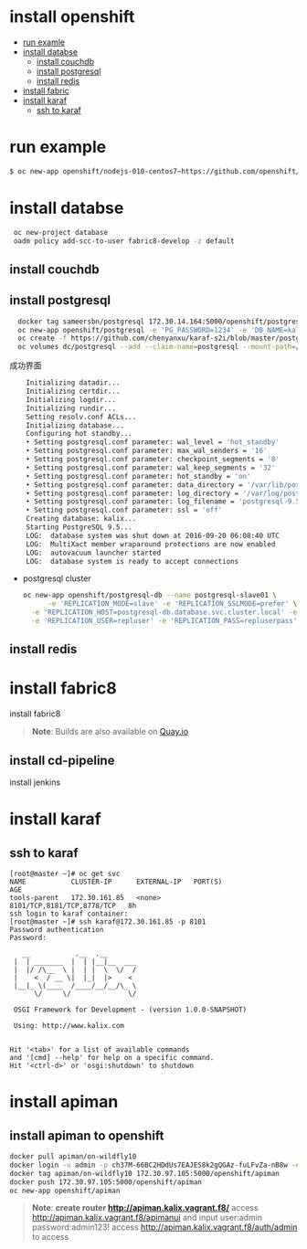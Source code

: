 # install openshift

- [run examle](#run-example)
- [install databse](#install-databse)  
    - [install couchdb](#install-couchdb)
    - [install postgresql](#install-postgresql)
    - [install redis](#install-redis)  
- [install fabric](#install-fabric)       
- [install karaf](#install-karaf) 
    - [ssh to karaf](#ssh-to-karaf) 

# run example

```bash
$ oc new-app openshift/nodejs-010-centos7~https://github.com/openshift/nodejs-ex.git
```

# install databse  

```bash
 oc new-project database
 oadm policy add-scc-to-user fabric8-develop -z default
```

## install couchdb
## install postgresql
```bash
  docker tag sameersbn/postgresql 172.30.14.164:5000/openshift/postgresql
  oc new-app openshift/postgresql -e 'PG_PASSWORD=1234' -e 'DB_NAME=kalix' -e 'REPLICATION_USER=repluser' -e 'REPLICATION_PASS=repluserpass'
  oc create -f https://github.com/chenyanxu/karaf-s2i/blob/master/postgresql/postgresql-pvc.yaml
  oc volumes dc/postgresql --add --claim-name=postgresql --mount-path=/var/lib/postgresql \ -t persistentVolumeClaim --overwrite
```
  成功界面
```bash
    Initializing datadir...
    Initializing certdir...
    Initializing logdir...
    Initializing rundir...
    Setting resolv.conf ACLs...
    Initializing database...
    Configuring hot standby...
    ‣ Setting postgresql.conf parameter: wal_level = 'hot_standby'
    ‣ Setting postgresql.conf parameter: max_wal_senders = '16'
    ‣ Setting postgresql.conf parameter: checkpoint_segments = '8'
    ‣ Setting postgresql.conf parameter: wal_keep_segments = '32'
    ‣ Setting postgresql.conf parameter: hot_standby = 'on'
    ‣ Setting postgresql.conf parameter: data_directory = '/var/lib/postgresql/9.5/main'
    ‣ Setting postgresql.conf parameter: log_directory = '/var/log/postgresql'
    ‣ Setting postgresql.conf parameter: log_filename = 'postgresql-9.5-main.log'
    ‣ Setting postgresql.conf parameter: ssl = 'off'
    Creating database: kalix...
    Starting PostgreSQL 9.5...
    LOG:  database system was shut down at 2016-09-20 06:08:40 UTC
    LOG:  MultiXact member wraparound protections are now enabled
    LOG:  autovacuum launcher started
    LOG:  database system is ready to accept connections
```

* postgresql cluster  

    ```bash  
    oc new-app openshift/postgresql-db --name postgresql-slave01 \
          -e 'REPLICATION_MODE=slave' -e 'REPLICATION_SSLMODE=prefer' \
      -e 'REPLICATION_HOST=postgresql-db.database.svc.cluster.local' -e 'REPLICATION_PORT=5432'  \
      -e 'REPLICATION_USER=repluser' -e 'REPLICATION_PASS=repluserpass' 
    ```

## install redis 

# install fabric8
install fabric8
> **Note**: Builds are also available on [Quay.io](https://quay.io/repository/sameersbn/postgresql)  

## install cd-pipeline

install jenkins

# install karaf

## ssh to karaf

    [root@master ~]# oc get svc
    NAME           CLUSTER-IP      EXTERNAL-IP   PORT(S)                      AGE
    tools-parent   172.30.161.85   <none>        8101/TCP,8181/TCP,8778/TCP   8h
    ssh login to karaf container:
    [root@master ~]# ssh karaf@172.30.161.85 -p 8101
    Password authentication
    Password:
    
       __           .__  .__
     |  | _______  |  | |__|__  ___
     |  |/ /\__  \ |  | |  \  \/  /
     |    <  / __ \|  |_|  |>    <
     |__|_ \(____  /____/__/__/\_ \
          \/     \/              \/
    
     OSGI Framework for Development - (version 1.0.0-SNAPSHOT)
    
     Using: http://www.kalix.com
    
    
    Hit '<tab>' for a list of available commands
    and '[cmd] --help' for help on a specific command.
    Hit '<ctrl-d>' or 'osgi:shutdown' to shutdown

# install apiman

## install apiman to openshift

```bash
docker pull apiman/on-wildfly10
docker login -u admin -p ch37M-66BC2HDdUs7EAJES8k2gQGAz-fuLFvZa-nB8w -e add@sn.com 172.30.97.105:5000
docker tag apiman/on-wildfly10 172.30.97.105:5000/openshift/apiman
docker push 172.30.97.105:5000/openshift/apiman
oc new-app openshift/apiman
```

> **Note**: 
  > **create router http://apiman.kalix.vagrant.f8/**
  > access http://apiman.kalix.vagrant.f8/apimanui and input user:admin password:admin123!
  > access http://apiman.kalix.vagrant.f8/auth/admin to access 